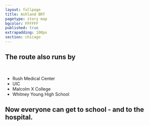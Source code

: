 ```yaml
---
layout: fullpage
title: Ashland BRT
pagetype: story map
bgcolor: FFFFFF
published: true
extrapadding: 100px
section: chicago
---
```


<div class="mapstage"></div>

## The route also runs by
<br>

* Rush Medical Center
* UIC
* Malcolm X College
* Whitney Young High School

## Now everyone can get to school - and to the hospital.